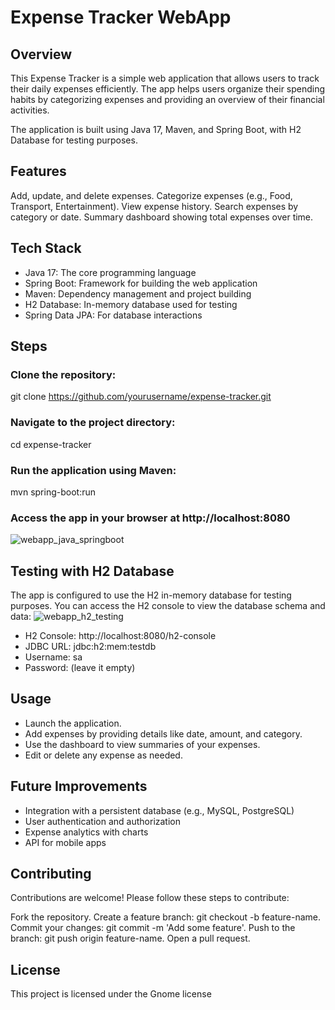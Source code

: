 # Expense Tracker WebApp
## Overview
This Expense Tracker is a simple web application that allows users to track their daily expenses efficiently. The app helps users organize their spending habits by categorizing expenses and providing an overview of their financial activities.

The application is built using Java 17, Maven, and Spring Boot, with H2 Database for testing purposes.
## Features
Add, update, and delete expenses.
Categorize expenses (e.g., Food, Transport, Entertainment).
View expense history.
Search expenses by category or date.
Summary dashboard showing total expenses over time.

## Tech Stack
 - Java 17: The core programming language
 - Spring Boot: Framework for building the web application
 - Maven: Dependency management and project building
 - H2 Database: In-memory database used for testing
 - Spring Data JPA: For database interactions

## Steps
### Clone the repository:
git clone https://github.com/yourusername/expense-tracker.git
### Navigate to the project directory:
cd expense-tracker
### Run the application using Maven:
mvn spring-boot:run
### Access the app in your browser at http://localhost:8080
![webapp_java_springboot](https://github.com/user-attachments/assets/2f92e80c-c4d8-4484-922f-d8e435184629)


## Testing with H2 Database
The app is configured to use the H2 in-memory database for testing purposes. You can access the H2 console to view the database schema and data:
![webapp_h2_testing](https://github.com/user-attachments/assets/60b12c80-270a-4687-99dc-8d339430228d)

 - H2 Console: http://localhost:8080/h2-console
 - JDBC URL: jdbc:h2:mem:testdb
 - Username: sa
 - Password: (leave it empty) 

## Usage
- Launch the application.
- Add expenses by providing details like date, amount, and category.
- Use the dashboard to view summaries of your expenses.
- Edit or delete any expense as needed.

## Future Improvements
- Integration with a persistent database (e.g., MySQL, PostgreSQL)
- User authentication and authorization
- Expense analytics with charts
- API for mobile apps

## Contributing
Contributions are welcome! Please follow these steps to contribute:

Fork the repository.
Create a feature branch: git checkout -b feature-name.
Commit your changes: git commit -m 'Add some feature'.
Push to the branch: git push origin feature-name.
Open a pull request.

## License
This project is licensed under the Gnome license
